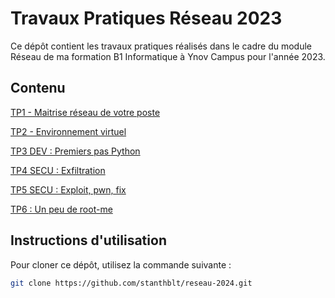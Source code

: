 # Travaux Pratiques Réseau 2023

Ce dépôt contient les travaux pratiques réalisés dans le cadre du module Réseau de ma formation B1 Informatique à Ynov Campus pour l'année 2023.

## Contenu

[TP1 - Maitrise réseau de votre poste](./TP1)

[TP2 - Environnement virtuel](./TP2)

[TP3 DEV : Premiers pas Python](https://github.com/stanthblt/tp3-dev-2024)

[TP4 SECU : Exfiltration](https://github.com/stanthblt/tp4-secu-2024)

[TP5 SECU : Exploit, pwn, fix](https://github.com/stanthblt/tp5-secu-2024)

[TP6 : Un peu de root-me](https://github.com/stanthblt/tp5-secu-2024)

## Instructions d'utilisation

Pour cloner ce dépôt, utilisez la commande suivante :

```bash
git clone https://github.com/stanthblt/reseau-2024.git
```
